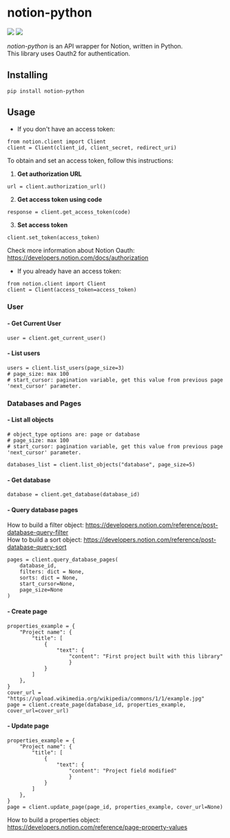 # notion-python
![](https://img.shields.io/badge/version-0.1.0-success) ![](https://img.shields.io/badge/Python-3.8%20|%203.9%20|%203.10%20|%203.11-4B8BBE?logo=python&logoColor=white)
  
*notion-python* is an API wrapper for Notion, written in Python.  
This library uses Oauth2 for authentication.
## Installing
```
pip install notion-python
```
## Usage
* If you don't have an access token:
```
from notion.client import Client
client = Client(client_id, client_secret, redirect_uri)
```
To obtain and set an access token, follow this instructions:
1. **Get authorization URL**
```
url = client.authorization_url()
```
2. **Get access token using code**
```
response = client.get_access_token(code)
```
3. **Set access token**
```
client.set_token(access_token)
```  
Check more information about Notion Oauth: https://developers.notion.com/docs/authorization  

* If you already have an access token:
```
from notion.client import Client
client = Client(access_token=access_token)
```
### User
#### - Get Current User
```
user = client.get_current_user()
```
#### - List users
```
users = client.list_users(page_size=3)
# page_size: max 100 
# start_cursor: pagination variable, get this value from previous page 'next_cursor' parameter.
```
### Databases and Pages
#### - List all objects
```
# object_type options are: page or database
# page_size: max 100 
# start_cursor: pagination variable, get this value from previous page 'next_cursor' parameter.

databases_list = client.list_objects("database", page_size=5)
```
#### - Get database
```
database = client.get_database(database_id)
```
#### - Query database pages
How to build a filter object: https://developers.notion.com/reference/post-database-query-filter  
How to build a sort object: https://developers.notion.com/reference/post-database-query-sort
```
pages = client.query_database_pages(
    database_id, 
    filters: dict = None, 
    sorts: dict = None, 
    start_cursor=None, 
    page_size=None
)
```
#### - Create page
```
properties_example = {
    "Project name": {
        "title": [
            {
                "text": {
                    "content": "First project built with this library"
                    }
            }
        ]
    },
}
cover_url = "https://upload.wikimedia.org/wikipedia/commons/1/1/example.jpg"
page = client.create_page(database_id, properties_example, cover_url=cover_url)
```
#### - Update page
```
properties_example = {
    "Project name": {
        "title": [
            {
                "text": {
                    "content": "Project field modified"
                    }
            }
        ]
    },
}
page = client.update_page(page_id, properties_example, cover_url=None)
```
How to build a properties object: https://developers.notion.com/reference/page-property-values
